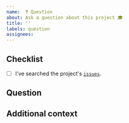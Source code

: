 ```yaml
---
name:  ❓ Question
about: Ask a question about this project 🎓
title: ''
labels: question
assignees:
---
```


## Checklist

<!-- Mark with an `x` all the checkboxes that apply (like `[x]`) -->

- [ ] I've searched the project's [`issues`](https://github.com/lgrcia/pythonpackage/issues?q=is%3Aissue).

## Question

<!-- What is your question -->

## Additional context

<!-- Add any other context or screenshots about the feature request here. -->
